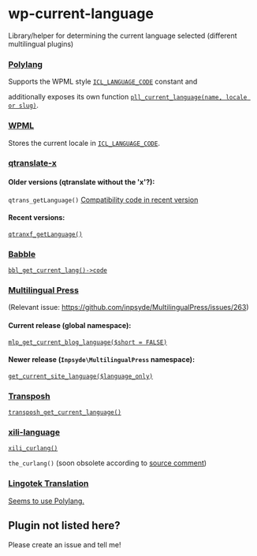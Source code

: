 # wp-current-language
Library/helper for determining the current language selected (different multilingual plugins)


### [Polylang](https://wordpress.org/plugins/polylang/)
Supports the WPML style 
[`ICL_LANGUAGE_CODE`](https://polylang.pro/doc/wpml-api/) constant and 

additionally exposes its own function 
[`pll_current_language(name, locale or slug)`](https://polylang.wordpress.com/documentation/documentation-for-developers/functions-reference/).


### [WPML](https://wpml.org)
Stores the current locale in 
[`ICL_LANGUAGE_CODE`](https://wpml.org/documentation/support/wpml-coding-api/).


### [qtranslate-x](https://wordpress.org/plugins/qtranslate-x/)

#### Older versions (qtranslate without the 'x'?):
`qtrans_getLanguage()` 
[Compatibility code in recent version](https://github.com/qTranslate-Team/qtranslate-x/blob/e0e0c378308a5c1c7746357f04c41326feb05d64/qtranslate_compatibility.php#L30)

#### Recent versions:
[`qtranxf_getLanguage()`](https://github.com/qTranslate-Team/qtranslate-x/blob/e0e0c378308a5c1c7746357f04c41326feb05d64/qtranslate_utils.php#L465)


### [Babble](https://github.com/Automattic/babble)
[`bbl_get_current_lang()->code`](https://github.com/Automattic/babble/blob/7f89ef408984f5399a9be8bf4394dfb4e46125b2/api.php#L519)


### [Multilingual Press](https://wordpress.org/plugins/multilingual-press/)
(Relevant issue: https://github.com/inpsyde/MultilingualPress/issues/263)

#### Current release (global namespace):
[`mlp_get_current_blog_language($short = FALSE)`](https://github.com/inpsyde/MultilingualPress/blob/60b1b30f6ba910d04f6f6cbc8a1a9717c02529f3/src/inc/functions.php#L38)

#### Newer release (`Inpsyde\MultilingualPress` namespace):
[`get_current_site_language($language_only)`](https://github.com/inpsyde/MultilingualPress/blob/0bd4961e6fb16a76bb292c7bed52ccb5a0d42231/inc/functions.php#L323)


### [Transposh](https://wordpress.org/plugins/transposh-translation-filter-for-wordpress/)
[`transposh_get_current_language()`](https://plugins.trac.wordpress.org/browser/transposh-translation-filter-for-wordpress/tags/0.9.5/transposh.php#L1632)


### [xili-language](https://wordpress.org/plugins/xili-language/)
[`xili_curlang()`](https://plugins.trac.wordpress.org/browser/xili-language/tags/2.21.2/xili-language.php#L5214)

`the_curlang()` (soon obsolete according to [source comment](https://plugins.trac.wordpress.org/browser/xili-language/tags/2.21.2/xili-language.php#L5211))



### [Lingotek Translation](https://wordpress.org/plugins/lingotek-translation/)
[Seems to use Polylang.](https://plugins.trac.wordpress.org/browser/lingotek-translation/tags/1.2.8/admin/admin.php#L627)


## Plugin not listed here?
Please create an issue and tell me!
